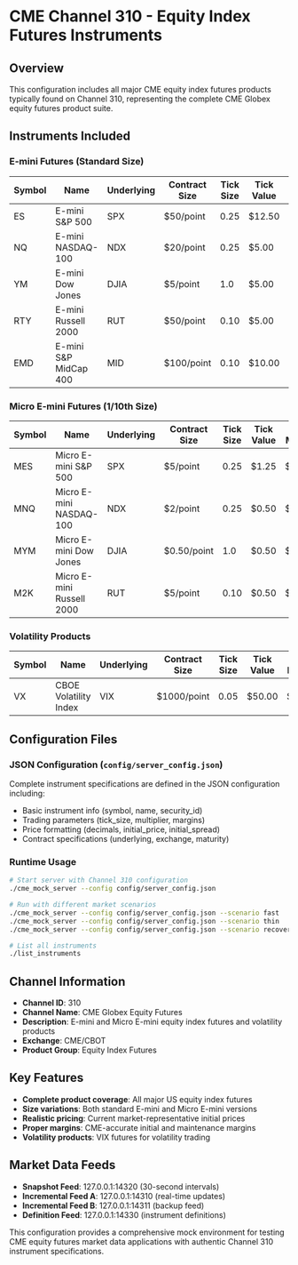 # CME Channel 310 - Equity Index Futures Instruments

## Overview
This configuration includes all major CME equity index futures products typically found on Channel 310, representing the complete CME Globex equity futures product suite.

## Instruments Included

### E-mini Futures (Standard Size)
| Symbol | Name | Underlying | Contract Size | Tick Size | Tick Value | Initial Margin |
|--------|------|------------|---------------|-----------|------------|----------------|
| ES | E-mini S&P 500 | SPX | $50/point | 0.25 | $12.50 | $13,200 |
| NQ | E-mini NASDAQ-100 | NDX | $20/point | 0.25 | $5.00 | $17,600 |
| YM | E-mini Dow Jones | DJIA | $5/point | 1.0 | $5.00 | $9,800 |
| RTY | E-mini Russell 2000 | RUT | $50/point | 0.10 | $5.00 | $7,200 |
| EMD | E-mini S&P MidCap 400 | MID | $100/point | 0.10 | $10.00 | $12,000 |

### Micro E-mini Futures (1/10th Size)
| Symbol | Name | Underlying | Contract Size | Tick Size | Tick Value | Initial Margin |
|--------|------|------------|---------------|-----------|------------|----------------|
| MES | Micro E-mini S&P 500 | SPX | $5/point | 0.25 | $1.25 | $1,380 |
| MNQ | Micro E-mini NASDAQ-100 | NDX | $2/point | 0.25 | $0.50 | $1,760 |
| MYM | Micro E-mini Dow Jones | DJIA | $0.50/point | 1.0 | $0.50 | $980 |
| M2K | Micro E-mini Russell 2000 | RUT | $5/point | 0.10 | $0.50 | $720 |

### Volatility Products
| Symbol | Name | Underlying | Contract Size | Tick Size | Tick Value | Initial Margin |
|--------|------|------------|---------------|-----------|------------|----------------|
| VX | CBOE Volatility Index | VIX | $1000/point | 0.05 | $50.00 | $4,000 |

## Configuration Files

### JSON Configuration (`config/server_config.json`)
Complete instrument specifications are defined in the JSON configuration including:
- Basic instrument info (symbol, name, security_id)
- Trading parameters (tick_size, multiplier, margins)
- Price formatting (decimals, initial_price, initial_spread)
- Contract specifications (underlying, exchange, maturity)

### Runtime Usage
```bash
# Start server with Channel 310 configuration
./cme_mock_server --config config/server_config.json

# Run with different market scenarios
./cme_mock_server --config config/server_config.json --scenario fast
./cme_mock_server --config config/server_config.json --scenario thin
./cme_mock_server --config config/server_config.json --scenario recovery

# List all instruments
./list_instruments
```

## Channel Information
- **Channel ID**: 310
- **Channel Name**: CME Globex Equity Futures  
- **Description**: E-mini and Micro E-mini equity index futures and volatility products
- **Exchange**: CME/CBOT
- **Product Group**: Equity Index Futures

## Key Features
- **Complete product coverage**: All major US equity index futures
- **Size variations**: Both standard E-mini and Micro E-mini versions
- **Realistic pricing**: Current market-representative initial prices
- **Proper margins**: CME-accurate initial and maintenance margins
- **Volatility products**: VIX futures for volatility trading

## Market Data Feeds
- **Snapshot Feed**: 127.0.0.1:14320 (30-second intervals)
- **Incremental Feed A**: 127.0.0.1:14310 (real-time updates)
- **Incremental Feed B**: 127.0.0.1:14311 (backup feed)
- **Definition Feed**: 127.0.0.1:14330 (instrument definitions)

This configuration provides a comprehensive mock environment for testing CME equity futures market data applications with authentic Channel 310 instrument specifications.